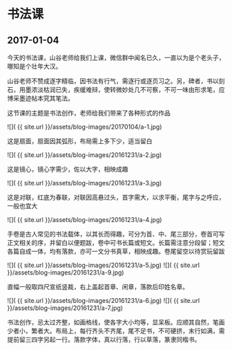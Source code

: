 书法课
========================

2017-01-04
------------------------
今天的书法课，山谷老师给我们上课，微信群中闻名已久，一直以为是个老头子，哪知是个壮年大汉。

山谷老师不赞成逐字精临，因书法有行气，需逐行或逐页习之。另，碑者，书以刻石，用墨浓淡枯润已失，疾缓难辩，使转微妙处几不可察，不可一味由形求笔，应博采墨迹帖本究其笔法。

这节课的主题是书法创作，老师给我们带来了各种形式的作品

![]( {{ site.url }}/assets/blog-images/20170104/a-1.jpg)

这是扇面，扇面因其弧形，布局需上多下少，适当留白

![]( {{ site.url }}/assets/blog-images/20161231/a-2.jpg)

这是镜心，镜心字需少，佐以大字，相映成趣

![]( {{ site.url }}/assets/blog-images/20161231/a-3.jpg)

这是对联，红底为春联，对联因高悬过头，首字需大，以求平衡，尾字与之呼应，一般也宜大

![]( {{ site.url }}/assets/blog-images/20161231/a-4.jpg)

手卷是古人常见的书法载体，以其长而得趣，可分为首、中、尾三部分，卷首可写正文相关的序，并留白以便题跋，卷中可书长篇或短文。长篇需注意分段留；短文各篇自成一体，均有落款，亦可一文分书真草，相映成趣。卷尾留空以待赏玩留跋

![]( {{ site.url }}/assets/blog-images/20161231/a-5.jpg)
![]( {{ site.url }}/assets/blog-images/20161231/a-9.jpg)

直幅一般取四尺宣纸竖裁，右上盖起首章、闲章，落款后印姓名章。

![]( {{ site.url }}/assets/blog-images/20161231/a-6.jpg)
![]( {{ site.url }}/assets/blog-images/20161231/a-7.jpg)

书法创作，忌太过齐整，如画格线，使各字大小均等，显呆板。应顺其自然，笔画少者小，繁者大。布局上，每行齐头不齐尾，尾不足书，不可硬挤，末行如满，需提前留三四字另起一行。落款字体，真以行落，行以草落，篆隶同楷书。